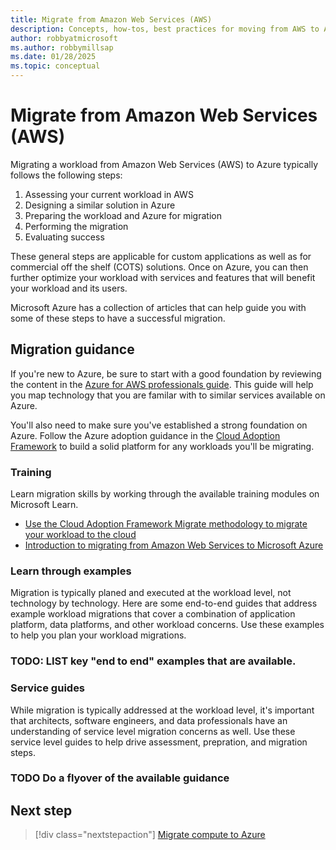 ```yaml
---
title: Migrate from Amazon Web Services (AWS)
description: Concepts, how-tos, best practices for moving from AWS to Azure.
author: robbyatmicrosoft
ms.author: robbymillsap
ms.date: 01/28/2025
ms.topic: conceptual
---
```


# Migrate from Amazon Web Services (AWS)

Migrating a workload from Amazon Web Services (AWS) to Azure typically follows the following steps:

1. Assessing your current workload in AWS
1. Designing a similar solution in Azure
1. Preparing the workload and Azure for migration
1. Performing the migration
1. Evaluating success

These general steps are applicable for custom applications as well as for commercial off the shelf (COTS) solutions. Once on Azure, you can then further optimize your workload with services and features that will benefit your workload and its users.

Microsoft Azure has a collection of articles that can help guide you with some of these steps to have a successful migration.

## Migration guidance

If you're new to Azure, be sure to start with a good foundation by reviewing the content in the [Azure for AWS professionals guide](/azure/architecture/aws-professional/). This guide will help you map technology that you are familar with to similar services available on Azure.

You'll also need to make sure you've established a strong foundation on Azure. Follow the Azure adoption guidance in the [Cloud Adoption Framework](/azure/cloud-adoption-framework/get-started/) to build a solid platform for any workloads you'll be migrating.

### Training

Learn migration skills by working through the available training modules on Microsoft Learn.

- [Use the Cloud Adoption Framework Migrate methodology to migrate your workload to the cloud](/training/modules/cloud-adoption-framework-migrate/)
- [Introduction to migrating from Amazon Web Services to Microsoft Azure](/training/modules/introduction-to-migrating-aws-to-azure/)

### Learn through examples

Migration is typically planed and executed at the workload level, not technology by technology. Here are some end-to-end guides that address example workload migrations that cover a combination of application platform, data platforms, and other workload concerns. Use these examples to help you plan your workload migrations.

### TODO: LIST key "end to end" examples that are available.

### Service guides

While migration is typically addressed at the workload level, it's important that architects, software engineers, and data professionals have an understanding of service level migration concerns as well. Use these service level guides to help drive assessment, prepration, and migration steps.

### TODO Do a flyover of the available guidance

## Next step

> [!div class="nextstepaction"]
> [Migrate compute to Azure](./migrate-compute-from-aws.md)
